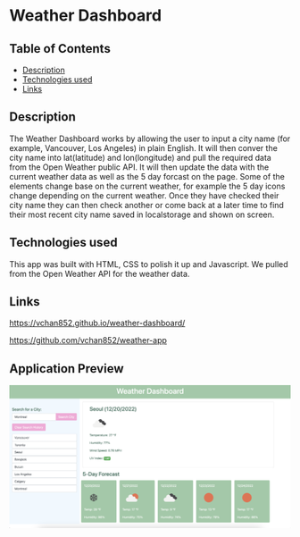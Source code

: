 # Weather Dashboard

## Table of Contents

-   [Description](#description)
-   [Technologies used](#technologies-used)
-   [Links](#links)

## Description

The Weather Dashboard works by allowing the user to input a city name (for example, Vancouver, Los Angeles) in plain English. It will then conver the city name into lat(latitude) and lon(longitude) and pull the required data from the Open Weather public API. It will then update the data with the current weather data as well as the 5 day forcast on the page. Some of the elements change base on the current weather, for example the 5 day icons change depending on the current weather. Once they have checked their city name they can then check another or come back at a later time to find their most recent city name saved in localstorage and shown on screen.

## Technologies used

This app was built with HTML, CSS to polish it up and Javascript. We pulled from the Open Weather API for the weather data.

## Links

https://vchan852.github.io/weather-dashboard/

https://github.com/vchan852/weather-app

## Application Preview
![Website Preview](Assets/images/webpreview.png)
